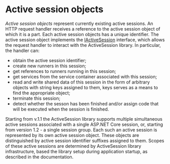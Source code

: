 ﻿# Active session objects 
*Active session objects* represent currently existing active sessions. An HTTP request handler receives a reference to the active session object of which it is a part. Each active session objects has a unique identifier. The active session object implements the [IActiveSession](/api/MVVrus.AspNetCore.ActiveSession.IActiveSession.html) interface, which allows the request handler to interact with the ActiveSession library. In particular, the handler can:
- obtain the active session identifier;
- create new runners in this session;
- get references to runners running in this session;
- get services from the service container associated with this session;
- read and write shared data of this session in the form of arbitrary objects with string keys assigned to them, keys serves as a means to find the appropriate object;
- terminate this session;
- detect whether the sesson has been finished and/or assign code that will be executed when the session is finished.

Starting from v.1.1 the ActiveSession library supports multiple simultaneous active sessions associated with a single ASP.NET Core session, or, starting from version 1.2 - a single session group. Each such an active session is represented by its own active session object. These objects are distinguished by active session identifier suffixes assigned to them. Scopes of these active sessions are determined by ActiveSession library infrastructure, based the library setup during application startup, as described in the documentation. 

